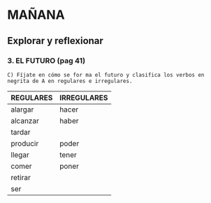 # MAÑANA

## Explorar y reflexionar

### 3. EL FUTURO (pag 41)

```
C) Fíjate en cómo se for ma el futuro y clasifica los verbos en negrita de A en regulares e irregulares.
```

| **REGULARES** | **IRREGULARES** |
| ------------- | --------------- |
| alargar       | hacer           |
| alcanzar      | haber           |
| tardar        |                 |
| producir      | poder           |
| llegar        | tener           |
| comer         | poner           |
| retirar       |                 |
| ser           |                 |
